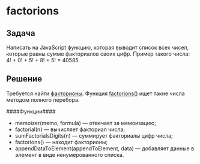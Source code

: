 # factorions


## Задача
Напиcать на JavaScript функцию, которая выводит список всех чисел, которые равны сумме факториалов своих цифр. Пример такого числа: 
4! + 0! + 5! + 8! + 5! = 40585.

## Решение ##
Требуется найти [факторионы](http://en.wikipedia.org/wiki/Factorion).
Функция [factorions()](script.js) ищет такие числа методом полного перебора.

####Функции####
* memoizer(memo, formula) — отвечает за мемоизацию;
* factorial(n) — вычисляет факториал числа;
* sumFactorialsDigits(n) — суммирует факториалы цифр числа;
* factorions() — находит факторионы;
* appendDataToElement(appendToElement, data) — добавляет данные в элемент в виде ненумерованного списка.
